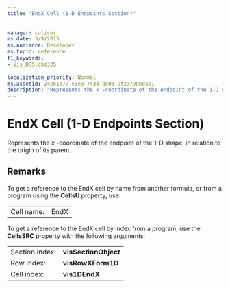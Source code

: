 ```yaml
---
title: "EndX Cell (1-D Endpoints Section)"
 
 
manager: soliver
ms.date: 3/9/2015
ms.audience: Developer
ms.topic: reference
f1_keywords:
- Vis_DSS.chm335
 
localization_priority: Normal
ms.assetid: 24261b77-e3e8-7434-a503-9f23798bdab1
description: "Represents the x -coordinate of the endpoint of the 1-D shape, in relation to the origin of its parent."
---
```


# EndX Cell (1-D Endpoints Section)

Represents the  *x*  -coordinate of the endpoint of the 1-D shape, in relation to the origin of its parent. 
  
## Remarks

To get a reference to the EndX cell by name from another formula, or from a program using the **CellsU** property, use: 
  
|||
|:-----|:-----|
| Cell name:  <br/> | EndX  <br/> |
   
To get a reference to the EndX cell by index from a program, use the **CellsSRC** property with the following arguments: 
  
|||
|:-----|:-----|
| Section index:  <br/> |**visSectionObject** <br/> |
| Row index:  <br/> |**visRowXForm1D** <br/> |
| Cell index:  <br/> |**vis1DEndX** <br/> |
   

